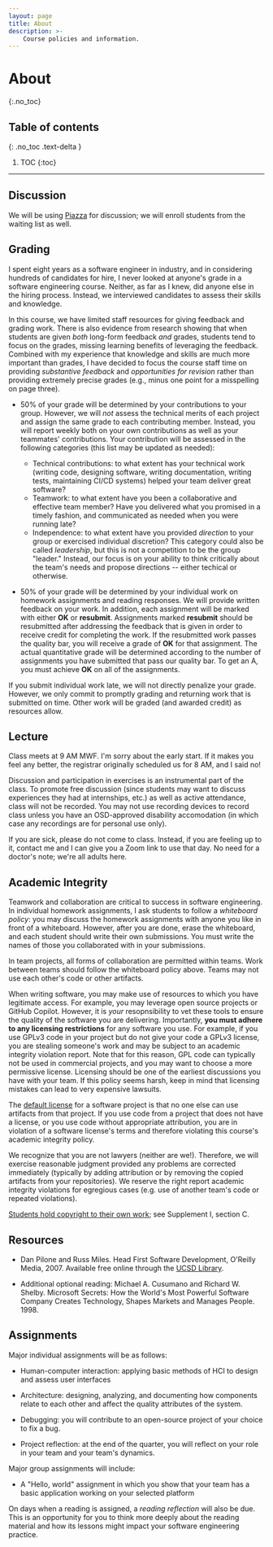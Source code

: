 ```yaml
---
layout: page
title: About
description: >-
    Course policies and information.
---
```


# About
{:.no_toc}

## Table of contents
{: .no_toc .text-delta }

1. TOC
{:toc}

---

## Discussion 

We will be using [Piazza](www.piazza.com) for discussion; we will enroll students from the waiting list as well.

## Grading

I spent eight years as a software engineer in industry, and in considering hundreds of candidates for hire, I never looked at anyone's grade in a software engineering course. Neither, as far as I knew, did anyone else in the hiring process. Instead, we interviewed candidates to assess their skills and knowledge.

In this course, we have limited staff resources for giving feedback and grading work. There is also evidence from research showing that when students are given *both* long-form feedback *and* grades, students tend to focus on the grades, missing learning benefits of leveraging the feedback. Combined with my experience that knowledge and skills are much more important than grades, I have decided to focus the course staff time on providing *substantive feedback* and *opportunities for revision* rather than providing extremely precise grades (e.g., minus one point for a misspelling on page three). 

* 50% of your grade will be determined by your contributions to your group. However, we will *not* assess the technical merits of each project and assign the same grade to each contributing member. Instead, you will report weekly both on your own contributions as well as your teammates' contributions. Your contribution will be assessed in the following categories (this list may be updated as needed):
  * Technical contributions: to what extent has your technical work (writing code, designing software, writing documentation, writing tests, maintaining CI/CD systems) helped your team deliver great software?
  * Teamwork: to what extent have you been a collaborative and effective team member? Have you delivered what you promised in a timely fashion, and communicated as needed when you were running late?
  * Independence: to what extent have you provided *direction* to your group or exercised individual discretion? This category could also be called *leadership*, but this is not a competition to be the group "leader." Instead, our focus is on your ability to think critically about the team's needs and propose directions -- either techical or otherwise.

* 50% of your grade will be determined by your individual work on homework assignments and reading responses. We will provide written feedback on your work. In addition, each assignment will be marked with either **OK** or **resubmit**. Assignments marked **resubmit** should be resubmitted after addressing the feedback that is given in order to receive credit for completing the work. If the resubmitted work passes the quality bar, you will receive a grade of **OK** for that assignment. The actual quantitative grade will be determined according to the number of assignments you have submitted that pass our quality bar. To get an A, you must achieve **OK** on all of the assignments.

If you submit individual work late, we will not directly penalize your grade. However, we only commit to promptly grading and returning work that is submitted on time. Other work will be graded (and awarded credit) as resources allow.




## Lecture

Class meets at 9 AM MWF. I'm sorry about the early start. If it makes you feel any better, the registrar originally scheduled us for 8 AM, and I said no!

Discussion and participation in exercises is an instrumental part of the class. To promote free discussion (since students may want to discuss experiences they had at internships, etc.) as well as active attendance, class will not be recorded. You may not use recording devices to record class unless you have an OSD-approved disability accomodation (in which case any recordings are for personal use only).

If you are sick, please do not come to class. Instead, if you are feeling up to it, contact me and I can give you a Zoom link to use that day. No need for a doctor's note; we're all adults here.


## Academic Integrity

Teamwork and collaboration are critical to success in software engineering. In individual homework assignments, I ask students to follow a *whiteboard policy*: you may discuss the homework assignments with anyone you like in front of a whiteboard. However, after you are done, erase the whiteboard, and each student should write their own submissions. You must write the names of those you collaborated with in your submissions.

In team projects, all forms of collaboration are permitted within teams. Work between teams should follow the whiteboard policy above. Teams may not use each other's code or other artifacts.

When writing software, you may make use of resources to which you have legitimate access. For example, you may leverage open source projects or GitHub Copilot. However, it is *your* resopnsibility to vet these tools to ensure the quality of the software you are delivering. Importantly, **you must adhere to any licensing restrictions** for any software you use. For example, if you use GPLv3 code in your project but do not give your code a GPLv3 license, you are stealing someone's work and may be subject to an academic integrity violation report. Note that for this reason, GPL code can typically not be used in commercial projects, and you may want to choose a more permissive license. Licensing should be one of the earliest discussions you have with your team. If this policy seems harsh, keep in mind that licensing mistakes can lead to very expensive lawsuits.

The [default license](https://docs.github.com/en/repositories/managing-your-repositorys-settings-and-features/customizing-your-repository/licensing-a-repository) for a software project is that no one else can use artifacts from that project. If you use code from a project that does not have a license, or you use code without appropriate attribution, you are in violation of a software license's terms and therefore violating this course's academic integrity policy. 

We recognize that you are not lawyers (neither are we!). Therefore, we will exercise reasonable judgment provided any problems are corrected immediately (typically by adding attribution or by removing the copied artifacts from your repositories). We reserve the right report academic integrity violations for egregious cases (e.g. use of another team's code or repeated violations).

[Students hold copyright to their own work](https://adminrecords.ucsd.edu/ppm/docs/500-5.pdf); see Supplement I, section C.

## Resources

* Dan Pilone and Russ Miles. Head First Software Development, O'Reilly Media, 2007. Available free online through the [UCSD Library](https://library.ucsd.edu).

* Additional optional reading: Michael A. Cusumano and Richard W. Shelby. Microsoft Secrets: How the World's Most Powerful Software Company Creates Technology, Shapes Markets and Manages People. 1998.


## Assignments

Major individual assignments will be as follows:

* Human-computer interaction: applying basic methods of HCI to design and assess user interfaces

* Architecture: designing, analyzing, and documenting how components relate to each other and affect the quality attributes of the system.

* Debugging: you will contribute to an open-source project of your choice to fix a bug.

* Project reflection: at the end of the quarter, you will reflect on your role in your team and your team's dynamics.

Major group assignments will include:

* A "Hello, world" assignment in which you show that your team has a basic application working on your selected platform

On days when a reading is assigned, a *reading reflection* will also be due. This is an opportunity for you to think more deeply about the reading material and how its lessons might impact your software engineering practice.
